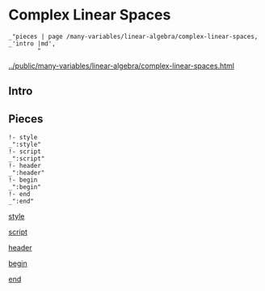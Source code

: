 # Complex Linear Spaces

    _"pieces | page /many-variables/linear-algebra/complex-linear-spaces, _'intro |md',
            "

[../public/many-variables/linear-algebra/complex-linear-spaces.html](# "save:")


## Intro

## Pieces

    !- style
    _":style"
    !- script
    _":script"
    !- header
    _":header"
    !- begin
    _":begin"
    !- end
    _":end"

[style]() 

[script]()

[header]()

[begin]()

[end]()

